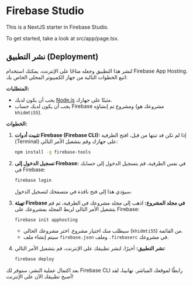 # Firebase Studio

This is a NextJS starter in Firebase Studio.

To get started, take a look at src/app/page.tsx.

## نشر التطبيق (Deployment)

لنشر هذا التطبيق وجعله متاحًا على الإنترنت، يمكنك استخدام Firebase App Hosting. اتبع الخطوات التالية من جهاز الكمبيوتر المحلي الخاص بك:

**المتطلبات:**
- يجب أن يكون لديك [Node.js](https://nodejs.org/en) مثبتًا على جهازك.
- يجب أن يكون لديك حساب Firebase ومشروع تم إنشاؤه (مشروعك هو `khidmti55`).

**الخطوات:**

1.  **تثبيت أدوات Firebase (Firebase CLI):**
    إذا لم تكن قد ثبتها من قبل، افتح الطرفية (Terminal) على جهازك وقم بتشغيل الأمر التالي:
    ```bash
    npm install -g firebase-tools
    ```

2.  **تسجيل الدخول إلى Firebase:**
    في نفس الطرفية، قم بتسجيل الدخول إلى حسابك في Firebase:
    ```bash
    firebase login
    ```
    سيؤدي هذا إلى فتح نافذة في متصفحك لتسجيل الدخول.

3.  **تهيئة Firebase في مجلد المشروع:**
    اذهب إلى مجلد مشروعك في الطرفية، ثم قم بتشغيل الأمر التالي لربط المجلد بمشروعك على Firebase:
    ```bash
    firebase init apphosting
    ```
    - سيطلب منك اختيار مشروع. اختر مشروعك الحالي (`khidmti55`) من القائمة.
    - سيتم إنشاء ملف `firebase.json` وملف `.firebaserc` في مشروعك.

4.  **نشر التطبيق:**
    أخيرًا، لنشر تطبيقك على الإنترنت، قم بتشغيل الأمر التالي:
    ```bash
    firebase deploy
    ```

بعد اكتمال عملية النشر، ستوفر لك Firebase CLI رابطًا لموقعك المباشر. تهانينا، لقد أصبح تطبيقك الآن على الإنترنت!
